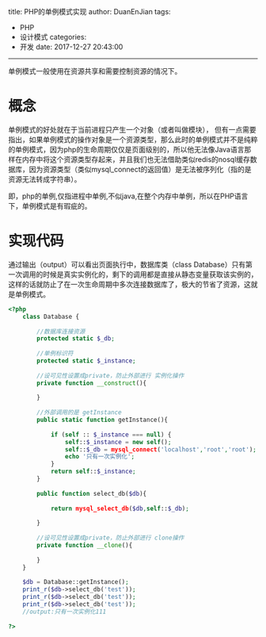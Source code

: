 title: PHP的单例模式实现
author: DuanEnJian
tags:
  - PHP
  - 设计模式
categories:
  - 开发
date: 2017-12-27 20:43:00
---
单例模式一般使用在资源共享和需要控制资源的情况下。

# 概念
单例模式的好处就在于当前进程只产生一个对象（或者叫做模块），
但有一点需要指出，如果单例模式的操作对象是一个资源类型，那么此时的单例模式并不是纯粹的单例模式，因为php的生命周期仅仅是页面级别的，所以他无法像Java语言那样在内存中将这个资源类型存起来，并且我们也无法借助类似redis的nosql缓存数据库，因为资源类型（类似mysql_connect的返回值）是无法被序列化（指的是资源无法转成字符串）。

即，php的单例,仅指进程中单例,不似java,在整个内存中单例，所以在PHP语言下，单例模式是有瑕疵的。

# 实现代码
通过输出（output）可以看出页面执行中，数据库类（class Database）只有第一次调用的时候是真实实例化的，剩下的调用都是直接从静态变量获取该实例的，这样的话就防止了在一次生命周期中多次连接数据库了，极大的节省了资源，这就是单例模式。

```php
<?php
    class Database {
    
        //数据库连接资源
        protected static $_db;
     
        //单例标识符
        protected static $_instance;
     
        //设可见性设置成private，防止外部进行 实例化操作
        private function __construct(){
     
        }
     
        //外部调用的是 getInstance
        public static function getInstance(){
     
            if (self :: $_instance === null) {
                self::$_instance = new self();
                self::$_db = mysql_connect('localhost','root','root');
                echo '只有一次实例化';
            }
            return self::$_instance;
        }
     
        public function select_db($db){
     
            return mysql_select_db($db,self::$_db);
     
        }
     
        //设可见性设置成private，防止外部进行 clone操作
        private function __clone(){
     
        }
    }
     
    $db = Database::getInstance();
    print_r($db->select_db('test'));
    print_r($db->select_db('test'));
    print_r($db->select_db('test'));
    //output:只有一次实例化111
     
?>
```